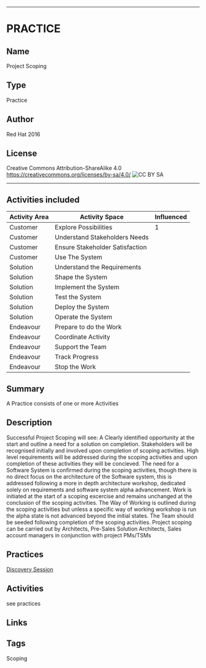 ----------
# PRACTICE
## Name
Project Scoping
## Type
Practice
## Author
Red Hat 2016
## License
Creative Commons Attribution-ShareAlike 4.0
https://creativecommons.org/licenses/by-sa/4.0/
![CC BY SA](https://licensebuttons.net/l/by-sa/3.0/88x31.png)

----------

## Activities included
| Activity Area | Activity Space | Influenced |
|---------------|----------------|------------|
|Customer|Explore Possibilities|1|
|Customer|Understand Stakeholders Needs||
|Customer|Ensure Stakeholder Satisfaction||
|Customer|Use The System||
|Solution|Understand the Requirements||
|Solution|Shape the System||
|Solution|Implement the System||
|Solution|Test the System||
|Solution|Deploy the System||
|Solution|Operate the System||
|Endeavour|Prepare to do the Work||
|Endeavour|Coordinate Activity||
|Endeavour|Support the Team||
|Endeavour|Track Progress||
|Endeavour|Stop the Work||


## Summary
A Practice consists of one or more Activities

## Description
Successful Project Scoping will see: A Clearly identified opportunity at the start and outline a need for a solution on completion. Stakeholders will be recognised
initially and involved upon completion of scoping activities. High level requirements will be addressed during the scoping activities and upon completion of these activities they will be concieved. The need for a Software System is confirmed during the scoping activities, though there is no direct focus on the architecture of the Software system, this is addressed following a more in depth architecture workshop, dedicated solely on requirements and software system alpha advancement. Work is initiated at the start of a scoping excercise and remains unchanged at the conclusion of the scoping activities. The Way of Working is outlined during the scoping activities but unless a specific way of working workshop is run the alpha state is not advanced beyond the initial states. The Team should be seeded following completion of the scoping activities. 
Project scoping can be carried out by Architects, Pre-Sales Solution Architects, Sales account managers in conjunction with project PMs/TSMs

## Practices
[Discovery Session](https://github.com/SEMAT-Exists-Org/content-practices/blob/master/discovery-session.md)

## Activities
see practices

## Links


## Tags
Scoping
